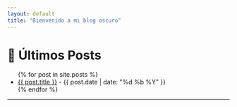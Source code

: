 ```yaml
---
layout: default
title: "Bienvenido a mi blog oscuro"
---
```


# 📖 Últimos Posts

<ul>
  {% for post in site.posts %}
    <li>
      <a href="{{ post.url }}">{{ post.title }}</a> - {{ post.date | date: "%d %b %Y" }}
    </li>
  {% endfor %}
</ul>

---
